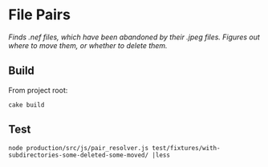 # File Pairs

*Finds .nef files, which have been abandoned by their .jpeg files. Figures out where to move them, or whether to delete them.*

## Build

From project root:

    cake build

## Test

    node production/src/js/pair_resolver.js test/fixtures/with-subdirectories-some-deleted-some-moved/ |less
